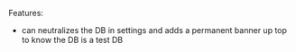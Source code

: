 Features:

- can neutralizes the DB in settings and adds a permanent banner up top to know the DB is a test DB
